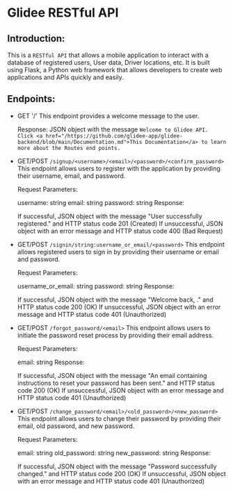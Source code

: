 # Glidee RESTful API

## Introduction:

This is a `RESTful API` that allows a mobile application to interact with a database of registered users, User data, Driver locations, etc. It is built using Flask, a Python web framework that allows developers to create web applications and APIs quickly and easily.

## Endpoints:

- GET '/'
    This endpoint provides a welcome message to the user.

    Response: JSON object with the message `Welcome to Glidee API. Click <a href="/https://github.com/glidee-app/glidee-backend/blob/main/Documentation.md">This Documentation</a> to learn more about the Routes end points.`

- GET/POST `/signup/<username>/<email>/<password>/<confirm_password>`
    This endpoint allows users to register with the application by providing their username, email, and password.

    Request Parameters:

    username: string
    email: string
    password: string
    Response:

    If successful, JSON object with the message "User <username> successfully registered." and HTTP status code 201 (Created)
    If unsuccessful, JSON object with an error message and HTTP status code 400 (Bad Request)

- GET/POST `/signin/string:username_or_email/<password>`
    This endpoint allows registered users to sign in by providing their username or email and password.

    Request Parameters:

    username_or_email: string
    password: string
    Response:

    If successful, JSON object with the message "Welcome back, <username>." and HTTP status code 200 (OK)
    If unsuccessful, JSON object with an error message and HTTP status code 401 (Unauthorized)

- GET/POST `/forgot_password/<email>`
    This endpoint allows users to initiate the password reset process by providing their email address.

    Request Parameters:

    email: string
    Response:

    If successful, JSON object with the message "An email containing instructions to reset your password has been sent." and HTTP status code 200 (OK)
    If unsuccessful, JSON object with an error message and HTTP status code 401 (Unauthorized)

- GET/POST `/change_password/<email>/<old_password>/<new_password>`
    This endpoint allows users to change their password by providing their email, old password, and new password.

    Request Parameters:

    email: string
    old_password: string
    new_password: string
    Response:

    If successful, JSON object with the message "Password successfully changed." and HTTP status code 200 (OK)
    If unsuccessful, JSON object with an error message and HTTP status code 401 (Unauthorized)


